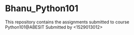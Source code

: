 # Bhanu_Python101
This repository contains the assignments submitted to course Python101@ABESIT 
Submitted by <1529013012>
